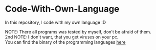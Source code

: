 # Code-With-Own-Language
In this repository, I code with my own language :D


NOTE: There all programs was tested by myself, don't be afraid of them.
\
2nd NOTE: I don't want, that you get viruses on your pc.
\
You can find the binary of the programming languages [here]("https://github.com/eindev-ohne-eine-ide/Code-With-Own-Language/releases/")
